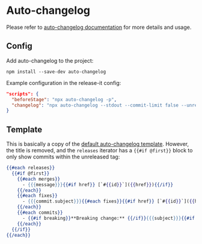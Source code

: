 # Auto-changelog

Please refer to [auto-changelog documentation](https://github.com/CookPete/auto-changelog) for more details and usage.

## Config

Add auto-changelog to the project:

```
npm install --save-dev auto-changelog
```

Example configuration in the release-it config:

```json
"scripts": {
  "beforeStage": "npx auto-changelog -p",
  "changelog": "npx auto-changelog --stdout --commit-limit false --unreleased --template ./preview.hbs"
}
```

## Template

This is basically a copy of the
[default auto-changelog template](https://github.com/CookPete/auto-changelog/blob/master/templates/compact.hbs).
However, the title is removed, and the `releases` iterator has a `{{#if @first}}` block to only show commits within the
unreleased tag:

```handlebars
{{#each releases}}
  {{#if @first}}
    {{#each merges}}
      - {{{message}}}{{#if href}} [`#{{id}}`]({{href}}){{/if}}
    {{/each}}
    {{#each fixes}}
      - {{{commit.subject}}}{{#each fixes}}{{#if href}} [`#{{id}}`]({{href}}){{/if}}{{/each}}
    {{/each}}
    {{#each commits}}
      - {{#if breaking}}**Breaking change:** {{/if}}{{{subject}}}{{#if href}} [`{{shorthash}}`]({{href}}){{/if}}
    {{/each}}
  {{/if}}
{{/each}}
```
